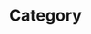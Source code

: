 ---
title: "Category" 
layout: categories
permalink: /categories/ 
author_profile: true 
sidebar_main: true
---